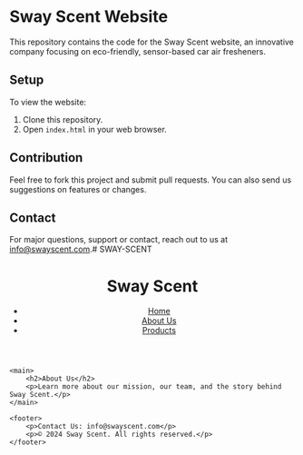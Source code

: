 # Sway Scent Website

This repository contains the code for the Sway Scent website, an innovative company focusing on eco-friendly, sensor-based car air fresheners.

## Setup

To view the website:
1. Clone this repository.
2. Open `index.html` in your web browser.

## Contribution

Feel free to fork this project and submit pull requests. You can also send us suggestions on features or changes.

## Contact

For major questions, support or contact, reach out to us at info@swayscent.com.# SWAY-SCENT
<!DOCTYPE html>
<html lang="en">
<head>
    <meta charset="UTF-8">
    <meta name="viewport" content="width=device-width, initial-scale=1.0">
    <title>About Us - Sway Scent</title>
    <link rel="stylesheet" href="css/styles.css">
</head>
<body>
    <header>
        <h1>Sway Scent</h1>
        <nav>
            <ul>
                <li><a href="index.html">Home</a></li>
                <li><a href="about.html">About Us</a></li>
                <li><a href="products.html">Products</a></li>
            </ul>
        </nav>
    </header>

    <main>
        <h2>About Us</h2>
        <p>Learn more about our mission, our team, and the story behind Sway Scent.</p>
    </main>

    <footer>
        <p>Contact Us: info@swayscent.com</p>
        <p>© 2024 Sway Scent. All rights reserved.</p>
    </footer>
</body>
</html>
